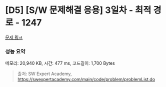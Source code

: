# [D5] [S/W 문제해결 응용] 3일차 - 최적 경로 - 1247 

[문제 링크](https://swexpertacademy.com/main/code/problem/problemDetail.do?contestProbId=AV15OZ4qAPICFAYD) 

### 성능 요약

메모리: 20,940 KB, 시간: 477 ms, 코드길이: 1,700 Bytes



> 출처: SW Expert Academy, https://swexpertacademy.com/main/code/problem/problemList.do